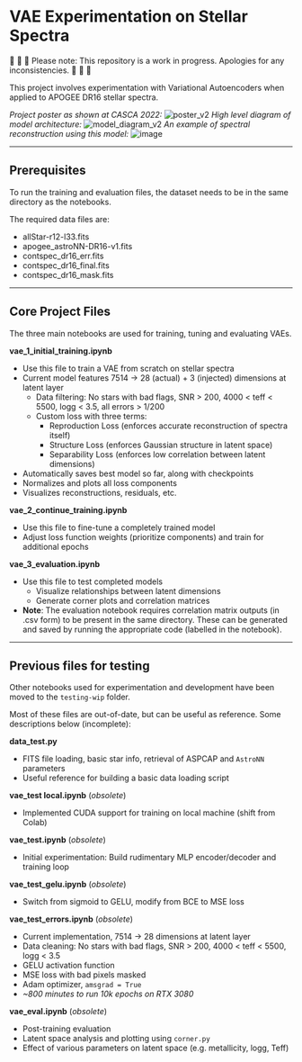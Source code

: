<h1>VAE Experimentation on Stellar Spectra</h1>

🚧 🚧 🚧 Please note: This repository is a work in progress. Apologies for any inconsistencies. 🚧 🚧 🚧


This project involves experimentation with Variational Autoencoders when applied to APOGEE DR16 stellar spectra.

*Project poster as shown at CASCA 2022:*
![poster_v2](https://user-images.githubusercontent.com/35126600/168721754-23a79258-450e-4c64-9975-3ebbbfa6d738.png)
*High level diagram of model architecture:*
![model_diagram_v2](https://user-images.githubusercontent.com/35126600/168725167-fe86723a-a786-4937-a44d-f98a2d923e61.png)
*An example of spectral reconstruction using this model:*
![image](https://user-images.githubusercontent.com/35126600/151688313-0b84ace6-390a-410a-8255-795f42330d1f.png)

---

<h2>Prerequisites</h2>

To run the training and evaluation files, the dataset needs to be in the same directory as the notebooks.

The required data files are:

- allStar-r12-l33.fits
- apogee_astroNN-DR16-v1.fits
- contspec_dr16_err.fits
- contspec_dr16_final.fits
- contspec_dr16_mask.fits

---


<h2>Core Project Files</h2>

The three main notebooks are used for training, tuning and evaluating VAEs.

**vae_1_initial_training.ipynb**

- Use this file to train a VAE from scratch on stellar spectra
- Current model features 7514 -> 28 (actual) + 3 (injected) dimensions at latent layer
    - Data filtering: No stars with bad flags, SNR > 200, 4000 < teff < 5500, logg < 3.5, all errors > 1/200
    - Custom loss with three terms:
        - Reproduction Loss (enforces accurate reconstruction of spectra itself)
        - Structure Loss (enforces Gaussian structure in latent space)
        - Separability Loss (enforces low correlation between latent dimensions)
- Automatically saves best model so far, along with checkpoints
- Normalizes and plots all loss components
- Visualizes reconstructions, residuals, etc.

**vae_2_continue_training.ipynb**

- Use this file to fine-tune a completely trained model 
- Adjust loss function weights (prioritize components) and train for additional epochs

**vae_3_evaluation.ipynb**

- Use this file to test completed models
    - Visualize relationships between latent dimensions
    - Generate corner plots and correlation matrices
- **Note**: The evaluation notebook requires correlation matrix outputs (in .csv form) to be present in the same directory. These can be generated and saved by running the appropriate code (labelled in the notebook).

---

<h2>Previous files for testing</h2>

Other notebooks used for experimentation and development have been moved to the `testing-wip` folder.

Most of these files are out-of-date, but can be useful as reference. Some descriptions below (incomplete):

**data_test.py**
- FITS file loading, basic star info, retrieval of ASPCAP and `AstroNN` parameters
- Useful reference for building a basic data loading script

**vae_test local.ipynb** (*obsolete*)
- Implemented CUDA support for training on local machine (shift from Colab)

**vae_test.ipynb** (*obsolete*)
- Initial experimentation: Build rudimentary MLP encoder/decoder and training loop 

**vae_test_gelu.ipynb** (*obsolete*)
- Switch from sigmoid to GELU, modify from BCE to MSE loss

**vae_test_errors.ipynb** (*obsolete*)
- Current implementation, 7514 -> 28 dimensions at latent layer
- Data cleaning: No stars with bad flags, SNR > 200, 4000 < teff < 5500, logg < 3.5
- GELU activation function
- MSE loss with bad pixels masked 
- Adam optimizer, `amsgrad = True`
- *~800 minutes to run 10k epochs on RTX 3080*

**vae_eval.ipynb** (*obsolete*)
- Post-training evaluation
- Latent space analysis and plotting using `corner.py` 
- Effect of various parameters on latent space (e.g. metallicity, logg, Teff)